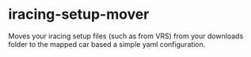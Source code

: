 # iracing-setup-mover
Moves your iracing setup files (such as from VRS) from your downloads folder to the mapped car based a simple yaml configuration.

